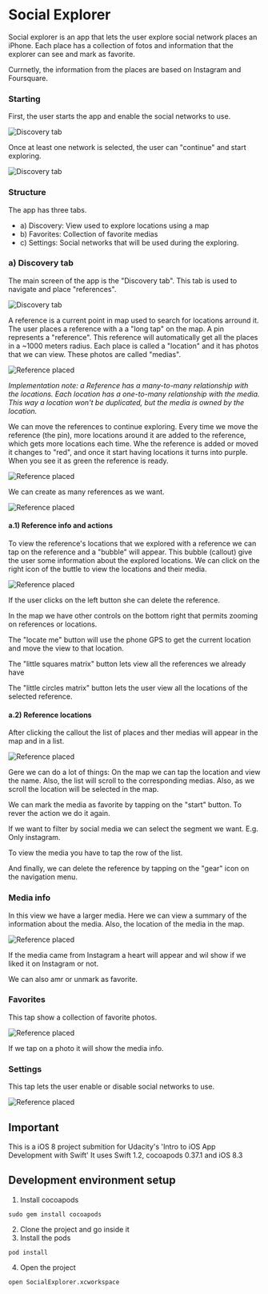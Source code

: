 # Social Explorer

Social explorer is an app that lets the user explore social network places an iPhone. Each place has a collection of fotos and information that the explorer can see and mark as favorite.

Currnetly, the information from the places are based on Instagram and Foursquare.

### Starting

First, the user starts the app and enable the social networks to use. 

![Discovery tab](images/start.png)

Once at least one network is selected, the user can "continue" and start exploring.

![Discovery tab](images/setup.png)

### Structure

The app has three tabs.

* a) Discovery: View used to explore locations using a map
* b) Favorites: Collection of favorite medias
* c) Settings: Social networks that will be used during the exploring.

### a) Discovery tab

The main screen of the app is the "Discovery tab". This tab is used to navigate and place "references". 

![Discovery tab](images/discover-tab.png)

A reference is a current point in map used to search for locations arround it. The user places a reference with a a "long tap" on the map. A pin represents a "reference". This reference will automatically get all the places in a ~1000 meters radius. Each place is called a "location" and it has photos that we can view. These photos are called "medias".

![Reference placed](images/reference-placed.png)

*Implementation note: a Reference has a many-to-many relationship with the locations. Each location has a one-to-many relationship with the media. This way a location won't be duplicated, but the media is owned by the location.*

We can move the references to continue exploring. Every time we move the reference (the pin), more locations around it are added to the reference, which gets more locations each time.
Whe the reference is added or moved it changes to "red", and once it start having locations it turns into purple. When you see it as green the reference is ready.

![Reference placed](images/reference-moved.png)

We can create as many references as we want. 

![Reference placed](images/reference-multi.png)

#### a.1) Reference info and actions

To view the reference's locations that we explored with a reference we can tap on the reference and a "bubble" will appear. This bubble (callout) give the user some information about the explored locations. We can click on the right icon of the buttle to view the locations and their media.

![Reference placed](images/reference-callout.png)

If the user clicks on the left button she can delete the reference.

In the map we have other controls on the bottom right that permits zooming on references or locations.

The "locate me" button will use the phone GPS to get the current location and move the view to that location.

The "little squares matrix" button lets view all the references we already have

The "little circles matrix" button lets the user view all the locations of the selected reference. 

#### a.2) Reference locations

After clicking the callout the list of places and ther medias will appear in the map and in a list.

![Reference placed](images/locations-initial.png)

Gere we can do a lot of things:
On the map we can tap the location and view the name. Also, the list will scroll to the corresponding medias.
Also, as we scroll the location will be selected in the map.

We can mark the media as favorite by tapping on the "start" button. To rever the action we do it again.

If we want to filter by social media we can select the segment we want. E.g. Only instagram.
 
To view the media you have to tap the row of the list.

And finally, we can delete the reference by tapping on the "gear" icon on the navigation menu.

### Media info

In this view we have a larger media. Here we can view a summary of the information about the media. Also, the location of the media in the map.

![Reference placed](images/media-eg1.png)

If the media came from Instagram a heart will appear and wil show if we liked it on Instagram or not.

We can also amr or unmark as favorite.

### Favorites
This tap show a collection of favorite photos.  

![Reference placed](images/favorite-eg1.png)

If we tap on a photo it will show the media info.

### Settings

This tap lets the user enable or disable social networks to use.

![Reference placed](images/settings-eg1.png)


## Important
This is a iOS 8 project submition for Udacity's 'Intro to iOS App Development with Swift'
It uses Swift 1.2, cocoapods 0.37.1 and iOS 8.3

## Development environment setup

1) Install cocoapods

`sudo gem install cocoapods`

2) Clone the project and go inside it
3) Install the pods

`pod install`

4) Open the project

`open SocialExplorer.xcworkspace`

